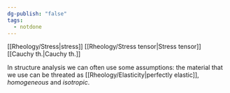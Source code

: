 ```yaml
---
dg-publish: "false"
tags:
  - notdone
---
```

[[Rheology/Stress|stress]]
[[Rheology/Stress tensor|Stress tensor]]
[[Cauchy th.|Cauchy th.]]

In structure analysis we can often use some assumptions: the material that we use can be threated as [[Rheology/Elasticity|perfectly elastic]], *homogeneous* and *isotropic*.
